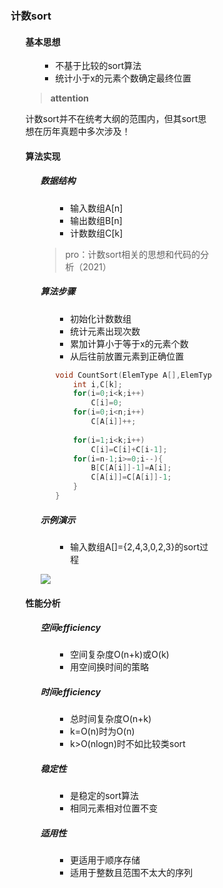 <div style="float: left; width: 64%; padding: 1%;">

### 计数sort

<ul>

#### 基本思想

<ul>

- 不基于比较的sort算法
- 统计小于x的元素个数确定最终位置

</ul>

>**attention**  

计数sort并不在统考大纲的范围内，但其sort思想在历年真题中多次涉及！  

#### 算法实现

<ul>

##### 数据结构

<ul>

- 输入数组A[n]
- 输出数组B[n]
- 计数数组C[k]

</ul>

> pro：计数sort相关的思想和代码的分析（2021）  

##### 算法步骤

<ul>

- 初始化计数数组
- 统计元素出现次数
- 累加计算小于等于x的元素个数
- 从后往前放置元素到正确位置

```c
void CountSort(ElemType A[],ElemType B[],int n,int k){
    int i,C[k];
    for(i=0;i<k;i++)
        C[i]=0;                     //初始化计数数组
    for(i=0;i<n;i++)
        C[A[i]]++;                  //遍历输入数组，统计每个元素出现的次数
                                    //C[A[i]]保存的是等于A[i]的元素个数
    for(i=1;i<k;i++)
        C[i]=C[i]+C[i-1];           //C[x]保存的是小于或等于x的元素个数
    for(i=n-1;i>=0;i--){            //从后往前遍历输入数组
        B[C[A[i]]-1]=A[i];          //将元素A[i]放在输出数组B[]的正确位置上
        C[A[i]]=C[A[i]]-1;
    }
}
```

</ul>

##### 示例演示

<ul>

- 输入数组A[]={2,4,3,0,2,3}的sort过程

</ul>

![](https://cdn-mineru.openxlab.org.cn/model-mineru/prod/e6d44032ce8506b47ebbb00a8709f6c74ae4f9f3c10eef0ae5cff2a9686fb669.jpg)  

</ul>

#### 性能分析

<ul>

##### 空间efficiency

<ul>

- 空间复杂度O(n+k)或O(k)
- 用空间换时间的策略

</ul>

##### 时间efficiency

<ul>

- 总时间复杂度O(n+k)
- k=O(n)时为O(n)
- k>O(nlogn)时不如比较类sort

</ul>

##### 稳定性

<ul>

- 是稳定的sort算法
- 相同元素相对位置不变

</ul>

##### 适用性

<ul>

- 更适用于顺序存储
- 适用于整数且范围不太大的序列

</ul>

</ul>

</ul>


</div>
<div style="float: right; width: 26%; padding: 1%;">

</div>
<div style="clear: both;"></div>
